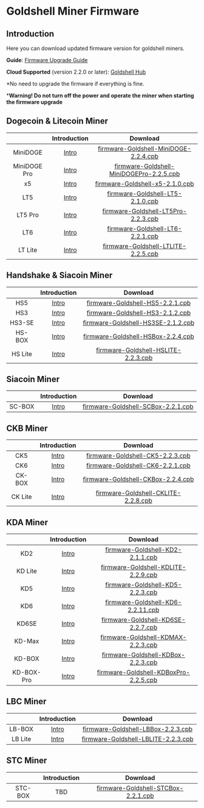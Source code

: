 #  Goldshell Miner Firmware 

## Introduction


Here you can download updated firmware version for goldshell miners.



**Guide**: [Firmware Upgrade Guide](https://www.goldshell.com/upgrade-firmware/)

**Cloud Supported** (version 2.2.0 or later): [Goldshell Hub](https://hub.goldshell.com/login)


*No need to upgrade the firmware if everything is fine.

***Warning! Do not turn off the power and operate the miner when starting the firmware upgrade**  

## Dogecoin & Litecoin Miner


|              |                        Introduction                        |                                                                       Download                                                                        | 
|:------------:|:----------------------------------------------------------:|:-----------------------------------------------------------------------------------------------------------------------------------------------------:|
|   MiniDOGE   |       [Intro](https://www.goldshell.com/minidoge/ )        |    [firmware-Goldshell-MiniDOGE-2.2.4.cpb](https://raw.githubusercontent.com/goldshellminer/firmware/master/firmware-Goldshell-MiniDOGE-2.2.4.cpb)    | 
| MiniDOGE Pro |     [Intro](https://www.goldshell.com/minidoge-pro/ )      | [firmware-Goldshell-MiniDOGEPro-2.2.5.cpb](https://raw.githubusercontent.com/goldshellminer/firmware/master/firmware-Goldshell-MiniDOGEPro-2.2.5.cpb) | 
|      x5      |          [Intro]( https://www.goldshell.com/x5/ )          |          [firmware-Goldshell-x5-2.1.0.cpb](https://raw.githubusercontent.com/goldshellminer/firmware/master/firmware-Goldshell-x5-2.1.0.cpb)          | 
|     LT5      |  [Intro]( https://www.goldshell.com/lt5-doge-ltc-miner/ )  |         [firmware-Goldshell-LT5-2.1.0.cpb](https://raw.githubusercontent.com/goldshellminer/firmware/master/firmware-Goldshell-LT5-2.1.0.cpb)         | 
|   LT5 Pro    | [Intro](https://www.goldshell.com/lt5pro-doge-ltc-miner/ ) |      [firmware-Goldshell-LT5Pro-2.2.3.cpb](https://raw.githubusercontent.com/goldshellminer/firmware/master/firmware-Goldshell-LT5Pro-2.2.3.cpb)      | 
|     LT6      |          [Intro](https://www.goldshell.com/lt6/ )          |         [firmware-Goldshell-LT6-2.2.1.cpb](https://raw.githubusercontent.com/goldshellminer/firmware/master/firmware-Goldshell-LT6-2.2.1.cpb)         | 
|     LT Lite     |        [Intro](https://www.goldshell.com/ltlite/ )        |         [firmware-Goldshell-LTLITE-2.2.5.cpb](https://raw.githubusercontent.com/goldshellminer/firmware/master/firmware-Goldshell-LTLITE-2.2.5.cpb)         | 



## Handshake & Siacoin Miner

|         |                                            Introduction                                            |                                                                 Download                                                                  | 
|:-------:|:--------------------------------------------------------------------------------------------------:|:-----------------------------------------------------------------------------------------------------------------------------------------:|
|   HS5   |                              [Intro](https://www.goldshell.com/hs5/ )                              |   [firmware-Goldshell-HS5-2.2.1.cpb](https://raw.githubusercontent.com/goldshellminer/firmware/master/firmware-Goldshell-HS5-2.2.1.cpb)   | 
|   HS3   |                        [Intro](https://www.goldshell.com/hs3-miner-intro/)                         |   [firmware-Goldshell-HS3-2.1.2.cpb](https://raw.githubusercontent.com/goldshellminer/firmware/master/firmware-Goldshell-HS3-2.1.2.cpb)   | 
| HS3-SE  |               [Intro](https://www.goldshell.com/hs3-se-goldshelle-handshake-miner/)                | [firmware-Goldshell-HS3SE-2.1.2.cpb](https://raw.githubusercontent.com/goldshellminer/firmware/master/firmware-Goldshell-HS3SE-2.1.2.cpb) | 
| HS-BOX  |                             [Intro](https://www.goldshell.com/hsbox/)                              | [firmware-Goldshell-HSBox-2.2.4.cpb](https://raw.githubusercontent.com/goldshellminer/firmware/master/firmware-Goldshell-HSBox-2.2.4.cpb) | 
| HS Lite |                             [Intro](https://www.goldshell.com/hslite/)                              | [firmware-Goldshell-HSLITE-2.2.3.cpb](https://raw.githubusercontent.com/goldshellminer/firmware/master/firmware-Goldshell-HSLITE-2.2.3.cpb) | 


## Siacoin Miner
|     |                Introduction                |  Download | 
|  :----:  |:------------------------------------------:| :----:  |
| SC-BOX  | [Intro](https://www.goldshell.com/scbox/ ) |  [firmware-Goldshell-SCBox-2.2.1.cpb](https://raw.githubusercontent.com/goldshellminer/firmware/master/firmware-Goldshell-SCBox-2.2.1.cpb)  | 

## CKB Miner

  

|         |                     Introduction                     |  Download | 
|:-------:|:----------------------------------------------------:| :----:  |
|   CK5   |       [Intro](https://www.goldshell.com/ck5/)        | [firmware-Goldshell-CK5-2.2.3.cpb](https://raw.githubusercontent.com/goldshellminer/firmware/master/firmware-Goldshell-CK5-2.2.3.cpb) | 
|   CK6   |       [Intro](https://www.goldshell.com/ck6/ )       | [firmware-Goldshell-CK6-2.2.1.cpb](https://raw.githubusercontent.com/goldshellminer/firmware/master/firmware-Goldshell-CK6-2.2.1.cpb) | 
| CK-BOX  |      [Intro](https://www.goldshell.com/ckbox/ )      | [firmware-Goldshell-CKBox-2.2.4.cpb](https://raw.githubusercontent.com/goldshellminer/firmware/master/firmware-Goldshell-CKBox-2.2.4.cpb) | 
| CK Lite |      [Intro](https://www.goldshell.com/cklite/ )      | [firmware-Goldshell-CKLITE-2.2.8.cpb](https://raw.githubusercontent.com/goldshellminer/firmware/master/firmware-Goldshell-CKLITE-2.2.8.cpb) | 


## KDA Miner

|            |                     Introduction                      |                                                                    Download                                                                     | 
|:----------:|:-----------------------------------------------------:|:-----------------------------------------------------------------------------------------------------------------------------------------------:|
|    KD2     | [Intro](https://www.goldshell.com/kd2-kadena-miner/ ) |      [firmware-Goldshell-KD2-2.1.1.cpb](https://raw.githubusercontent.com/goldshellminer/firmware/master/firmware-Goldshell-KD2-2.1.1.cpb)      | 
|  KD Lite   |      [Intro](https://www.goldshell.com/kdlite/ )      |   [firmware-Goldshell-KDLITE-2.2.9.cpb](https://raw.githubusercontent.com/goldshellminer/firmware/master/firmware-Goldshell-KDLITE-2.2.9.cpb)   | 
|    KD5     |       [Intro](https://www.goldshell.com/kd5/ )        |      [firmware-Goldshell-KD5-2.2.3.cpb](https://raw.githubusercontent.com/goldshellminer/firmware/master/firmware-Goldshell-KD5-2.2.3.cpb)      | 
|    KD6     |       [Intro](https://www.goldshell.com/kd6/ )        |     [firmware-Goldshell-KD6-2.2.11.cpb](https://raw.githubusercontent.com/goldshellminer/firmware/master/firmware-Goldshell-KD6-2.2.11.cpb)     | 
|   KD6SE    | [Intro](https://www.goldshell.com/goldshell-kd6se/ )  |    [firmware-Goldshell-KD6SE-2.2.7.cpb](https://raw.githubusercontent.com/goldshellminer/firmware/master/firmware-Goldshell-KD6SE-2.2.7.cpb)    | 
|   KD-Max   |      [Intro](https://www.goldshell.com/kdmax/ )       |    [firmware-Goldshell-KDMAX-2.2.3.cpb](https://raw.githubusercontent.com/goldshellminer/firmware/master/firmware-Goldshell-KDMAX-2.2.3.cpb)    | 
|   KD-BOX   |      [Intro](https://www.goldshell.com/kdbox/ )       |    [firmware-Goldshell-KDBox-2.2.3.cpb](https://raw.githubusercontent.com/goldshellminer/firmware/master/firmware-Goldshell-KDBox-2.2.3.cpb)    |
| KD-BOX-Pro |    [Intro](https://www.goldshell.com/kdbox-pro/ )     | [firmware-Goldshell-KDBoxPro-2.2.5.cpb](https://raw.githubusercontent.com/goldshellminer/firmware/master/firmware-Goldshell-KDBoxPro-2.2.5.cpb) |
 
  
## LBC Miner

|         |  Introduction |  Download | 
|:-------:| :----: | :----:  |
| LB-BOX  | [Intro](https://www.goldshell.com/lbbox/) | [firmware-Goldshell-LBBox-2.2.3.cpb](https://raw.githubusercontent.com/goldshellminer/firmware/master/firmware-Goldshell-LBBox-2.2.3.cpb)| 
| LB Lite | [Intro](https://www.goldshell.com/lb_lite/) | [firmware-Goldshell-LBLITE-2.2.3.cpb](https://raw.githubusercontent.com/goldshellminer/firmware/master/firmware-Goldshell-LBLITE-2.2.3.cpb)| 

## STC Miner

|     |  Introduction |  Download | 
|  :----:  | :----: | :----:  |
| STC-BOX  | TBD | [firmware-Goldshell-STCBox-2.2.1.cpb](https://raw.githubusercontent.com/goldshellminer/firmware/master/firmware-Goldshell-STCBox-2.2.1.cpb)| 







